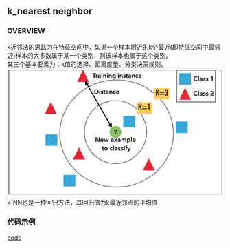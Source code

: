 ## k_nearest neighbor
### OVERVIEW  
k近邻法的思路为在特征空间中，如果一个样本附近的k个最近(即特征空间中最邻近)样本的大多数属于某一个类别，则该样本也属于这个类别。  
其三个基本要素为：k值的选择、距离度量、分类决策规则。  
![](src/Oth_0.PNG)  
k-NN也是一种回归方法，其回归值为k最近邻点的平均值
### 代码示例
[code](https://github.com/wan-h/Brainpower/blob/master/Code/ML/k-NN.ipynb)